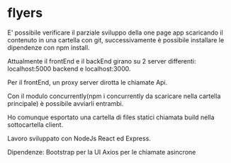 # flyers

E' possibile verificare il parziale sviluppo della one page app scaricando il contenuto in una cartella con git, successivamente è possibile installare le dipendenze con npm install.

Attualmente il frontEnd e il backEnd girano su 2 server differenti: localhost:5000 backend e localhost:3000.

Per il frontEnd, un proxy server dirotta le chiamate Api.

Con il modulo concurrently(npm i concurrently da scaricare nella cartella principale) è possibile avviarli entrambi.

Ho comunque esportato una cartella di files statici chiamata build nella sottocartella client.

Lavoro sviluppato con NodeJs React ed Express.

Dipendenze: Bootstrap per la UI Axios per le chiamate asincrone
